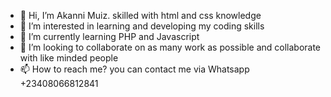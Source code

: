 - 👋 Hi, I’m Akanni Muiz. skilled with html and css knowledge
- 👀 I’m interested in learning and developing my coding skills
- 🌱 I’m currently learning PHP and Javascript
- 💞️ I’m looking to collaborate on as many work as possible and collaborate with like minded people
- 📫 How to reach me? you can contact me via Whatsapp +23408066812841

<!---
Muiz04-H/Muiz04-H is a ✨ special ✨ repository because its `README.md` (this file) appears on your GitHub profile.
You can click the Preview link to take a look at your changes.
--->
